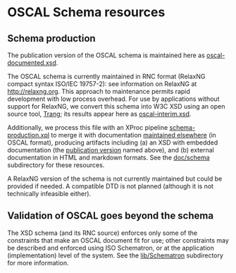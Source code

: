 # OSCAL Schema resources

## Schema production

The publication version of the OSCAL schema is maintained here as [oscal-documented.xsd](oscal-documented.xsd).

The OSCAL schema is currently maintained in RNC format (RelaxNG compact syntax ISO/IEC 19757-2): see information on RelaxNG at http://relaxng.org. This approach to maintenance permits rapid development with low process overhead. For use by applications without support for RelaxNG, we convert this schema into W3C XSD using an open source tool, [Trang](http://www.thaiopensource.com/relaxng/trang.html); its results appear here as [oscal-interim.xsd](oscal-interim.xsd).

Additionally, we process this file with an XProc pipeline [schema-production.xpl](schema-production.xpl) to merge it with documentation [maintained elsewhere](../../doc/schema) (in OSCAL format), producing artifacts including (a) an XSD with embedded documentation (the [publication version](oscal-documented.xsd) named above), and (b) external documentation in HTML and markdown formats. See the [doc/schema](../../doc/schema) subdirectory for these resources.

A RelaxNG version of the schema is not currently maintained but could be provided if needed. A compatible DTD is not planned (although it is not technically infeasible either).

## Validation of OSCAL goes beyond the schema

The XSD schema (and its RNC source) enforces only some of the constraints that make an OSCAL document fit for use; other constraints may be described and enforced using ISO Schematron, or  at the application (implementation) level of the system. See the [lib/Schematron](../../lib/Schematron) subdirectory for more information.

